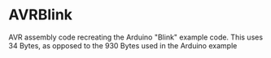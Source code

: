# AVRBlink
AVR assembly code recreating the Arduino "Blink" example code.
This uses 34 Bytes, as opposed to the 930 Bytes used in the Arduino example
